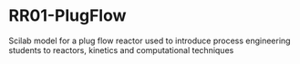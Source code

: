 # RR01-PlugFlow
Scilab model for a plug flow reactor used to introduce process engineering students to reactors, kinetics and computational techniques
